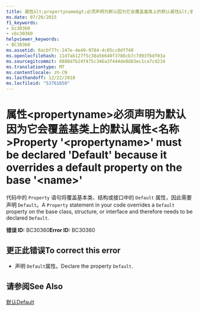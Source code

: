 ```yaml
---
title: 属性&lt;propertyname&gt;必须声明为默认因为它会覆盖基类上的默认属性&lt;名称&gt;
ms.date: 07/20/2015
f1_keywords:
- bc30360
- vbc30360
helpviewer_keywords:
- BC30360
ms.assetid: 6acbf77c-247e-4e49-9784-4c05cc0df748
ms.openlocfilehash: 11d7ab127f5c30a56640f3786cb7c7d93fbdf03a
ms.sourcegitcommit: 0888d7b24f475c346a3f444de8d83ec1ca7cd234
ms.translationtype: MT
ms.contentlocale: zh-CN
ms.lasthandoff: 12/22/2018
ms.locfileid: "53761650"
---
```

# <a name="property-ltpropertynamegt-must-be-declared-default-because-it-overrides-a-default-property-on-the-base-ltnamegt"></a><span data-ttu-id="e0bed-102">属性&lt;propertyname&gt;必须声明为默认因为它会覆盖基类上的默认属性&lt;名称&gt;</span><span class="sxs-lookup"><span data-stu-id="e0bed-102">Property '&lt;propertyname&gt;' must be declared 'Default' because it overrides a default property on the base '&lt;name&gt;'</span></span>
<span data-ttu-id="e0bed-103">代码中的 `Property` 语句将覆盖基本类、结构或接口中的 `Default` 属性，因此需要声明 `Default`。</span><span class="sxs-lookup"><span data-stu-id="e0bed-103">A `Property` statement in your code overrides a `Default` property on the base class, structure, or interface and therefore needs to be declared `Default`.</span></span>  
  
 <span data-ttu-id="e0bed-104">**错误 ID:** BC30360</span><span class="sxs-lookup"><span data-stu-id="e0bed-104">**Error ID:** BC30360</span></span>  
  
## <a name="to-correct-this-error"></a><span data-ttu-id="e0bed-105">更正此错误</span><span class="sxs-lookup"><span data-stu-id="e0bed-105">To correct this error</span></span>  
  
-   <span data-ttu-id="e0bed-106">声明 `Default`属性。</span><span class="sxs-lookup"><span data-stu-id="e0bed-106">Declare the property `Default`.</span></span>  
  
## <a name="see-also"></a><span data-ttu-id="e0bed-107">请参阅</span><span class="sxs-lookup"><span data-stu-id="e0bed-107">See Also</span></span>  
 [<span data-ttu-id="e0bed-108">默认</span><span class="sxs-lookup"><span data-stu-id="e0bed-108">Default</span></span>](../../visual-basic/language-reference/modifiers/default.md)
